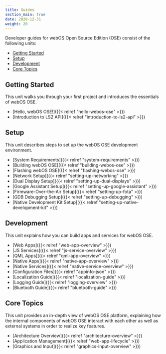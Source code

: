 ```yaml
---
title: Guides
section_main: true
date: 2020-12-31
weight: 20
---
```


Developer guides for webOS Open Source Edition (OSE) consist of the following units:

* [Getting Started](#getting-started)
* [Setup](#setup)
* [Development](#development)
* [Core Topics](#core-topics)

## Getting Started

This unit walks you through your first project and introduces the essentials of webOS OSE.

* [Hello, webOS OSE!]({{< relref "hello-webos-ose" >}})
* [Introduction to LS2 API]({{< relref "introduction-to-ls2-api" >}})

## Setup

This unit describes steps to set up the webOS OSE development environment.

* [System Requirements]({{< relref "system-requirements" >}})
* [Building webOS OSE]({{< relref "building-webos-ose" >}})
* [Flashing webOS OSE]({{< relref "flashing-webos-ose" >}})
* [Network Setup]({{< relref "setting-up-networking" >}})
* [Dual Display Setup]({{< relref "setting-up-dual-displays" >}})
* [Google Assistant Setup]({{< relref "setting-up-google-assistant" >}})
* [Firmware-Over-the-Air Setup]({{< relref "setting-up-fota" >}})
* [GDB Debugging Setup]({{< relref "setting-up-debugging" >}})
* [Native Development Kit Setup]({{< relref "setting-up-native-development-kit" >}})

## Development

This unit explains how you can build apps and services for webOS OSE.

* [Web Apps]({{< relref "web-app-overview" >}})
* [JS Services]({{< relref "js-service-overview" >}})
* [QML Apps]({{< relref "qml-app-overview" >}})
* [Native Apps]({{< relref "native-app-overview" >}})
* [Native Services]({{< relref "native-service-overview" >}})
* [Configuration Files]({{< relref "appinfo-json" >}})
* [Localization Guide]({{< relref "localization-guide" >}})
* [Logging Guide]({{< relref "logging-overview" >}})
* [Bluetooth Guide]({{< relref "bluetooth-guide" >}})

## Core Topics

This unit provides an in-depth view of webOS OSE platform, explaining how the internal components of webOS OSE interact with each other as well as external systems in order to realize key features.

* [Architecture Overview]({{< relref "architecture-overview" >}})
* [Application Management]({{< relref "web-app-lifecycle" >}})
* [Graphics and Input]({{< relref "graphics-input-overview" >}})
